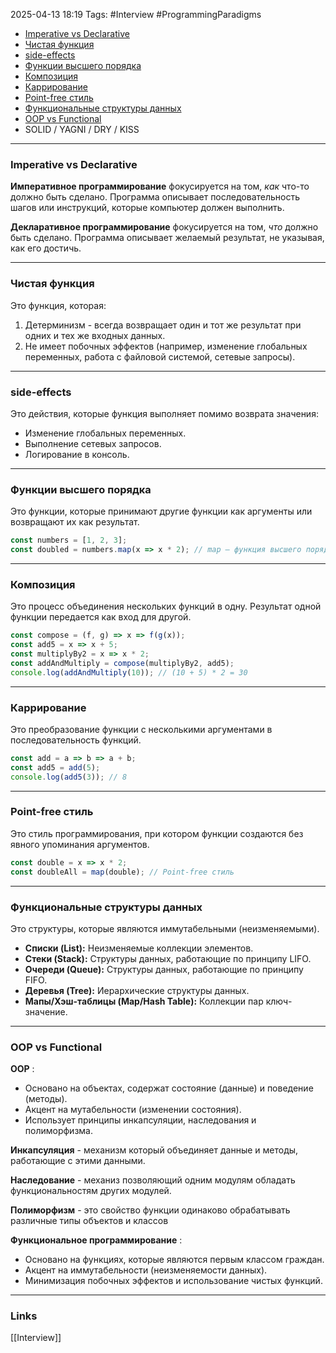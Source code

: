 2025-04-13 18:19
Tags: #Interview #ProgrammingParadigms

- [Imperative vs Declarative](#Imperative%20vs%20Declarative)
- [Чистая функция](#Чистая%20функция)
- [side-effects](#side-effects)
- [Функции высшего порядка](#Функции%20высшего%20порядка)
- [Композиция](#Композиция)
- [Каррирование](#Каррирование)
- [Point-free стиль](#Point-free%20стиль)
- [Функциональные структуры данных](#Функциональные%20структуры%20данных)
- [OOP vs Functional](#OOP%20vs%20Functional)
- SOLID / YAGNI / DRY / KISS

---

### Imperative vs Declarative

**Императивное программирование** фокусируется на том, _как_ что-то должно быть сделано. Программа описывает последовательность шагов или инструкций, которые компьютер должен выполнить.

**Декларативное программирование** фокусируется на том, _что_ должно быть сделано. Программа описывает желаемый результат, не указывая, как его достичь.

---

### Чистая функция

Это функция, которая:

1. Детерминизм - всегда возвращает один и тот же результат при одних и тех же входных данных.
2. Не имеет побочных эффектов (например, изменение глобальных переменных, работа с файловой системой, сетевые запросы).

---

### side-effects

Это действия, которые функция выполняет помимо возврата значения:

- Изменение глобальных переменных.
- Выполнение сетевых запросов.
- Логирование в консоль.

---

### Функции высшего порядка

Это функции, которые принимают другие функции как аргументы или возвращают их как результат.

```js
const numbers = [1, 2, 3];
const doubled = numbers.map(x => x * 2); // map — функция высшего порядка
```

---

### Композиция

Это процесс объединения нескольких функций в одну. Результат одной функции передается как вход для другой.

```js
const compose = (f, g) => x => f(g(x));
const add5 = x => x + 5;
const multiplyBy2 = x => x * 2;
const addAndMultiply = compose(multiplyBy2, add5);
console.log(addAndMultiply(10)); // (10 + 5) * 2 = 30
```

---

### Каррирование

Это преобразование функции с несколькими аргументами в последовательность функций.
```js
const add = a => b => a + b;
const add5 = add(5);
console.log(add5(3)); // 8
```

---

### Point-free стиль

Это стиль программирования, при котором функции создаются без явного упоминания аргументов.

```js
const double = x => x * 2;
const doubleAll = map(double); // Point-free стиль
```

---

### Функциональные структуры данных

Это структуры, которые являются иммутабельными (неизменяемыми).
- **Списки (List):** Неизменяемые коллекции элементов.
- **Стеки (Stack):** Структуры данных, работающие по принципу LIFO.
- **Очереди (Queue):** Структуры данных, работающие по принципу FIFO.
- **Деревья (Tree):** Иерархические структуры данных.
- **Мапы/Хэш-таблицы (Map/Hash Table):** Коллекции пар ключ-значение.

---

### OOP vs Functional

**OOP** :
- Основано на объектах, содержат состояние (данные) и поведение (методы).
- Акцент на мутабельности (изменении состояния).
- Использует принципы инкапсуляции, наследования и полиморфизма.

**Инкапсуляция** - механизм который объединяет данные и методы, работающие с этими данными.

**Наследование** - механиз позволяющий одним модулям обладать функциональностям других модулей.

**Полиморфизм** - это свойство функции одинаково обрабатывать различные типы объектов и классов

**Функциональное программирование** :
- Основано на функциях, которые являются первым классом граждан.
- Акцент на иммутабельности (неизменяемости данных).
- Минимизация побочных эффектов и использование чистых функций.

---
### Links
[[Interview]]
